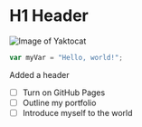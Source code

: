 # H1 Header

![Image of Yaktocat](https://octodex.github.com/images/yaktocat.png)

``` javascript
var myVar = "Hello, world!";
```
Added a header

- [ ] Turn on GitHub Pages
- [ ] Outline my portfolio
- [ ] Introduce myself to the world
